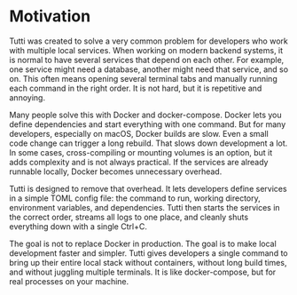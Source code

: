 # Motivation

Tutti was created to solve a very common problem for developers who work with multiple local services. When working on modern backend systems, it is normal to have several services that depend on each other. For example, one service might need a database, another might need that service, and so on. This often means opening several terminal tabs and manually running each command in the right order. It is not hard, but it is repetitive and annoying.

Many people solve this with Docker and docker-compose. Docker lets you define dependencies and start everything with one command. But for many developers, especially on macOS, Docker builds are slow. Even a small code change can trigger a long rebuild. That slows down development a lot. In some cases, cross-compiling or mounting volumes is an option, but it adds complexity and is not always practical. If the services are already runnable locally, Docker becomes unnecessary overhead.

Tutti is designed to remove that overhead. It lets developers define services in a simple TOML config file: the command to run, working directory, environment variables, and dependencies. Tutti then starts the services in the correct order, streams all logs to one place, and cleanly shuts everything down with a single Ctrl+C.

The goal is not to replace Docker in production. The goal is to make local development faster and simpler. Tutti gives developers a single command to bring up their entire local stack without containers, without long build times, and without juggling multiple terminals. It is like docker-compose, but for real processes on your machine.
